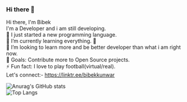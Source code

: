 ### Hi there 👋
Hi there, I'm Bibek<br>
I'm a Developer and i am still developing.<br>
🤞 I just started a new programming language.<br>
🌱 I’m currently learning everything. 🤣<br>
👯 I’m looking to learn more and be better developer than what i am right now.<br>
🥅 Goals: Contribute more to Open Source projects.<br>
⚡ Fun fact: I love to play football(virtual/real).<br>
Let's connect:- https://linktr.ee/bibekkunwar

![Anurag's GitHub stats](https://github-readme-stats.vercel.app/api?username=BBK010&show_icons=true&theme=radical)<br>
![Top Langs](https://github-readme-stats.vercel.app/api/top-langs/?username=BBK010)
